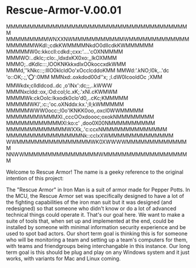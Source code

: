 # Rescue-Armor-V.00.01

MMMMMMMMMMMMMMMMMMMMMMMMMMMMMMMMMMMMMMMM
MMMMMMMMMWNXXNWMMMMMMMMMMMWMMMMMMMMMMMMM
MMMMMMWKdl:;cdkKWMMMMNkdO0dllcdkKWMMMMMM
MMMMMW0c:kkccll:cdkd:;cxx:'....'cOXNMMMM
MMMWO:..dklc;:clo:.,ldxdxKX0xo:,,lkOXMMM
MMMO;..dKdlc:::,lOOKNKkkxdlxOOkoccxdkWMM
MMMd,''kNkc::;:lllO0klcldOo'xOcclcddoKMM
MMWd:'.kNO;l0k,..'dc 'o::OK;.;,':o:':0MM
MMNxd:.oxkdod00d''x; ;l.dW0lcooldOc ;XMM
MMWkdx;clldldcod..dc ,o'lNx':dc;;,..kWWW
MMMNxcldd::ox,:Od:col;lc.xK;.'xNl.cKWMWM
MMMMWk:ckOolc:lkxodk0clo'd0,..cKc;KMMMMM
MMMMMWKl',:c:;'oc.oXNddx:kx.';ll;kWMMMMM
MMMMMWWW0occ:;l0o'lKNKK0oo,.oxcl0WWMMMMM
MMMMMMMWMMMXl.,cccOOxdoooc;oxokNMMMMMMMM
MMMMMMMMMMMMXl:ko:c' ,doo0X00NMMMMMMMMMM
MMMMMMMMMMMMMWXXk,.'c:ccxNMMMMMMMMMMMMMM
MMMMMMMMMMMMMMMMNk::cclxXWMMMMMMMMMMMMMM
WWMMMMMMMMMMMMMMMMWK0XWWWWMMMMMMMMMMMMMM
NNWWMMMMMMMMMMMMMMMMWMMMMMMMMMMMMMMMMMMM

Welcome to Rescue Armor! The name is a geeky reference to the original intention of this project:

The "Rescue Armor" in Iron Man is a suit of armor made for Pepper Potts. In the MCU, the Rescue Armor set was specifically designed to have a lot of the fighting capabilities of the iron man suit but it was designed (and redesigned) so that someone who didn't know or do a lot of advanced technical things could operate it.
That's our goal here. We want to make a suite of tools that, when set up and implemented at the end, could be installed by someone with minimal information security experience and be used to spot bad actors.
Our short term goal is thinking this is for someone who will be monitoring a team and setting up a team's computers for them, with teams and friendgroups being interchangable in this instance.
Our long term goal is this should be plug and play on any Windows system and it just works, with variants for Mac and Linux coming.
